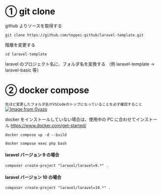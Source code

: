 # ① git clone

github よりソースを取得する

```
git clone https://github.com/teppei-github/laravel-template.git
```

階層を変更する

```
cd laravel-template
```

laravel のプロジェクト名に、フォルダ名を変換する
（例 laravel-template → laravel-basic 等）

# ② docker compose

`先ほど変更したフォルダ名がVSCodeのトップになっていることを必ず確認すること`  
[![Image from Gyazo](https://i.gyazo.com/6de13ed9f6ab4f0fdc4d5a0b83c4f514.png)](https://gyazo.com/6de13ed9f6ab4f0fdc4d5a0b83c4f514)

docker をインストールしていない場合は、使用中の PC に合わせてインストール
https://www.docker.com/get-started/

`docker compose up -d --build`

`docker compose exec php bash`

#### laravel バージョン 9 の場合

`composer create-project "laravel/laravel=9.*" .`

#### laravel バージョン 10 の場合

`composer create-project "laravel/laravel=10.*" .`
